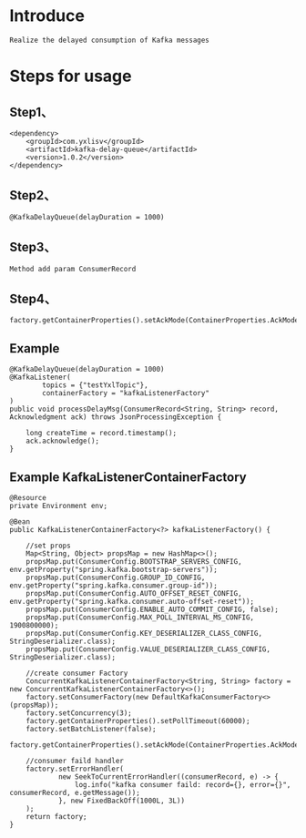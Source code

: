 # Introduce
    Realize the delayed consumption of Kafka messages


# Steps for usage
## Step1、
    <dependency>
        <groupId>com.yxlisv</groupId>
        <artifactId>kafka-delay-queue</artifactId>
        <version>1.0.2</version>
    </dependency>
    
## Step2、
    @KafkaDelayQueue(delayDuration = 1000)
    
## Step3、
    Method add param ConsumerRecord
    
## Step4、
    factory.getContainerProperties().setAckMode(ContainerProperties.AckMode.MANUAL_IMMEDIATE);

## Example
    @KafkaDelayQueue(delayDuration = 1000)
    @KafkaListener(
            topics = {"testYxlTopic"},
            containerFactory = "kafkaListenerFactory"
    )
    public void processDelayMsg(ConsumerRecord<String, String> record, Acknowledgment ack) throws JsonProcessingException {

        long createTime = record.timestamp();
        ack.acknowledge();
    }
    
## Example KafkaListenerContainerFactory
    @Resource
    private Environment env;
    
    @Bean
    public KafkaListenerContainerFactory<?> kafkaListenerFactory() {

        //set props
        Map<String, Object> propsMap = new HashMap<>();
        propsMap.put(ConsumerConfig.BOOTSTRAP_SERVERS_CONFIG, env.getProperty("spring.kafka.bootstrap-servers"));
        propsMap.put(ConsumerConfig.GROUP_ID_CONFIG, env.getProperty("spring.kafka.consumer.group-id"));
        propsMap.put(ConsumerConfig.AUTO_OFFSET_RESET_CONFIG, env.getProperty("spring.kafka.consumer.auto-offset-reset"));
        propsMap.put(ConsumerConfig.ENABLE_AUTO_COMMIT_CONFIG, false);
        propsMap.put(ConsumerConfig.MAX_POLL_INTERVAL_MS_CONFIG, 1900800000);
        propsMap.put(ConsumerConfig.KEY_DESERIALIZER_CLASS_CONFIG, StringDeserializer.class);
        propsMap.put(ConsumerConfig.VALUE_DESERIALIZER_CLASS_CONFIG, StringDeserializer.class);

        //create consumer Factory
        ConcurrentKafkaListenerContainerFactory<String, String> factory = new ConcurrentKafkaListenerContainerFactory<>();
        factory.setConsumerFactory(new DefaultKafkaConsumerFactory<>(propsMap));
        factory.setConcurrency(3);
        factory.getContainerProperties().setPollTimeout(60000);
        factory.setBatchListener(false);
        factory.getContainerProperties().setAckMode(ContainerProperties.AckMode.MANUAL_IMMEDIATE);

        //consumer faild handler
        factory.setErrorHandler(
                new SeekToCurrentErrorHandler((consumerRecord, e) -> {
                    log.info("kafka consumer faild: record={}, error={}", consumerRecord, e.getMessage());
                }, new FixedBackOff(1000L, 3L))
        );
        return factory;
    }